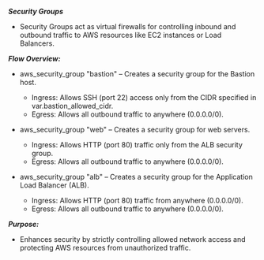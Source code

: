 ***Security Groups***
- Security Groups act as virtual firewalls for controlling inbound and outbound traffic to AWS resources like EC2 instances or Load Balancers.

***Flow Overview:***
- aws_security_group "bastion" – Creates a security group for the Bastion host.
  - Ingress: Allows SSH (port 22) access only from the CIDR specified in var.bastion_allowed_cidr.
  - Egress: Allows all outbound traffic to anywhere (0.0.0.0/0).

- aws_security_group "web" – Creates a security group for web servers.
  - Ingress: Allows HTTP (port 80) traffic only from the ALB security group.
  - Egress: Allows all outbound traffic to anywhere (0.0.0.0/0).

- aws_security_group "alb" – Creates a security group for the Application Load Balancer (ALB).
  - Ingress: Allows HTTP (port 80) traffic from anywhere (0.0.0.0/0).
  - Egress: Allows all outbound traffic to anywhere (0.0.0.0/0).

***Purpose:***
- Enhances security by strictly controlling allowed network access and protecting AWS resources from unauthorized traffic.
